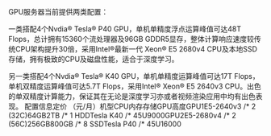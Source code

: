 GPU服务器当前提供两类配置：

一类搭配4个Nvdia® Tesla® P40 GPU，单机单精度浮点运算峰值可达48T Flops，总计拥有15360个流处理器及96GB GDDR5显存，整体计算响应速度较传统CPU架构提升30倍，采用Intel®最新一代 Xeon® E5 2680v4 CPU及本地SSD存储，拥有极致的CPU及磁盘性能，适合于深度学习。

另一类搭配4个Nvdia® Tesla® K40 GPU，单机单精度运算峰值可达17T Flops，单机双精度运算峰值可达5.7T Flops，采用Intel® Xeon® E5 2640v3 CPU。出色的单双精度计算能力，保证其在无论是深度学习亦或者视频渲染应用中均有出色表现。
配置信息定价
（元/月）机型CPU内存存储GPU高度GPU1E5-2640v3 /* 2 (32C)64GB2TB /* 1 HDDTesla K40 /* 45U9000GPU2E5-2680v4 /* 2 (56C)256GB800GB /* 8 SSDTesla P40 /* 45U16000